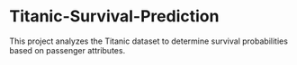 # Titanic-Survival-Prediction
This project analyzes the Titanic dataset to determine survival probabilities based on passenger attributes.
